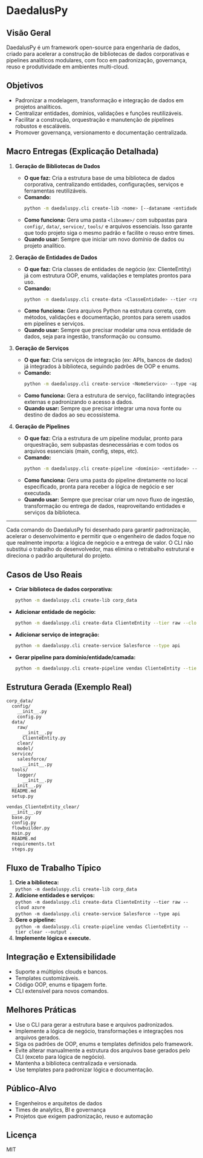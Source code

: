 # DaedalusPy

## Visão Geral
DaedalusPy é um framework open-source para engenharia de dados, criado para acelerar a construção de bibliotecas de dados corporativas e pipelines analíticos modulares, com foco em padronização, governança, reuso e produtividade em ambientes multi-cloud.

## Objetivos
- Padronizar a modelagem, transformação e integração de dados em projetos analíticos.
- Centralizar entidades, domínios, validações e funções reutilizáveis.
- Facilitar a construção, orquestração e manutenção de pipelines robustos e escaláveis.
- Promover governança, versionamento e documentação centralizada.

## Macro Entregas (Explicação Detalhada)

1. **Geração de Bibliotecas de Dados**
   - **O que faz:** Cria a estrutura base de uma biblioteca de dados corporativa, centralizando entidades, configurações, serviços e ferramentas reutilizáveis.
   - **Comando:**
     ```bash
     python -m daedaluspy.cli create-lib <nome> [--dataname <entidade>] [--systemname <domínio>]
     ```
   - **Como funciona:** Gera uma pasta `<libname>/` com subpastas para `config/`, `data/`, `service/`, `tools/` e arquivos essenciais. Isso garante que todo projeto siga o mesmo padrão e facilite o reuso entre times.
   - **Quando usar:** Sempre que iniciar um novo domínio de dados ou projeto analítico.

2. **Geração de Entidades de Dados**
   - **O que faz:** Cria classes de entidades de negócio (ex: ClienteEntity) já com estrutura OOP, enums, validações e templates prontos para uso.
   - **Comando:**
     ```bash
     python -m daedaluspy.cli create-data <ClasseEntidade> --tier <raw|clear|model> --cloud <azure|aws|google> [--columns ...]
     ```
   - **Como funciona:** Gera arquivos Python na estrutura correta, com métodos, validações e documentação, prontos para serem usados em pipelines e serviços.
   - **Quando usar:** Sempre que precisar modelar uma nova entidade de dados, seja para ingestão, transformação ou consumo.

3. **Geração de Serviços**
   - **O que faz:** Cria serviços de integração (ex: APIs, bancos de dados) já integrados à biblioteca, seguindo padrões de OOP e enums.
   - **Comando:**
     ```bash
     python -m daedaluspy.cli create-service <NomeServico> --type <api|database> [--models ...]
     ```
   - **Como funciona:** Gera a estrutura de serviço, facilitando integrações externas e padronizando o acesso a dados.
   - **Quando usar:** Sempre que precisar integrar uma nova fonte ou destino de dados ao seu ecossistema.

4. **Geração de Pipelines**
   - **O que faz:** Cria a estrutura de um pipeline modular, pronto para orquestração, sem subpastas desnecessárias e com todos os arquivos essenciais (main, config, steps, etc).
   - **Comando:**
     ```bash
     python -m daedaluspy.cli create-pipeline <domínio> <entidade> --tier <raw|clear|model> --output <pasta> [--template_type ...] [--lib_name ...] [--cloud_provider ...] [--entity_target ...] [--entity_target_class ...]
     ```
   - **Como funciona:** Gera uma pasta do pipeline diretamente no local especificado, pronta para receber a lógica de negócio e ser executada.
   - **Quando usar:** Sempre que precisar criar um novo fluxo de ingestão, transformação ou entrega de dados, reaproveitando entidades e serviços da biblioteca.

---

Cada comando do DaedalusPy foi desenhado para garantir padronização, acelerar o desenvolvimento e permitir que o engenheiro de dados foque no que realmente importa: a lógica de negócio e a entrega de valor. O CLI não substitui o trabalho do desenvolvedor, mas elimina o retrabalho estrutural e direciona o padrão arquitetural do projeto.

## Casos de Uso Reais

- **Criar biblioteca de dados corporativa:**
  ```bash
  python -m daedaluspy.cli create-lib corp_data
  ```

- **Adicionar entidade de negócio:**
  ```bash
  python -m daedaluspy.cli create-data ClienteEntity --tier raw --cloud azure
  ```

- **Adicionar serviço de integração:**
  ```bash
  python -m daedaluspy.cli create-service Salesforce --type api
  ```

- **Gerar pipeline para domínio/entidade/camada:**
  ```bash
  python -m daedaluspy.cli create-pipeline vendas ClienteEntity --tier clear --output .
  ```

## Estrutura Gerada (Exemplo Real)

```
corp_data/
  config/
    __init__.py
    config.py
  data/
    raw/
      __init__.py
      ClienteEntity.py
    clear/
    model/
  service/
    salesforce/
      __init__.py
  tools/
    logger/
      __init__.py
  __init__.py
  README.md
  setup.py

vendas_ClienteEntity_clear/
  __init__.py
  base.py
  config.py
  flowbuilder.py
  main.py
  README.md
  requirements.txt
  steps.py
```

## Fluxo de Trabalho Típico

1. **Crie a biblioteca:**  
   `python -m daedaluspy.cli create-lib corp_data`
2. **Adicione entidades e serviços:**  
   `python -m daedaluspy.cli create-data ClienteEntity --tier raw --cloud azure`  
   `python -m daedaluspy.cli create-service Salesforce --type api`
3. **Gere o pipeline:**  
   `python -m daedaluspy.cli create-pipeline vendas ClienteEntity --tier clear --output .`
4. **Implemente lógica e execute.**

## Integração e Extensibilidade
- Suporte a múltiplos clouds e bancos.
- Templates customizáveis.
- Código OOP, enums e tipagem forte.
- CLI extensível para novos comandos.

## Melhores Práticas
- Use o CLI para gerar a estrutura base e arquivos padronizados.
- Implemente a lógica de negócio, transformações e integrações nos arquivos gerados.
- Siga os padrões de OOP, enums e templates definidos pelo framework.
- Evite alterar manualmente a estrutura dos arquivos base gerados pelo CLI (exceto para lógica de negócio).
- Mantenha a biblioteca centralizada e versionada.
- Use templates para padronizar lógica e documentação.

## Público-Alvo
- Engenheiros e arquitetos de dados
- Times de analytics, BI e governança
- Projetos que exigem padronização, reuso e automação

## Licença
MIT

